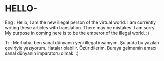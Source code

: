 # HELLO-
Eng : Hello, I am the new illegal person of the virtual world. I am currently writing these articles with translation. There may be mistakes. I am sorry. My purpose in coming here is to be the emperor of the illegal world. :)

Tr : Merhaba, ben sanal dünyanın yeni illegal insanıyım. Şu anda bu yazıları çeviriyle yazıyorum. Hatalar olabilir. Özür dilerim. Buraya gelmemin amacı sanal dünyanın imparatoru olmak. :)
